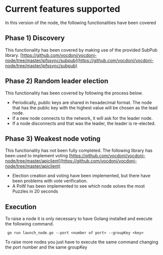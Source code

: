# Current features supported
In this version of the node, the following functionalities have been covered

## Phase 1) Discovery
This functionality has been covered by making use of the provided SubPub library.
[https://github.com/vocdoni/vocdoni-node/tree/master/ipfssync/subpub](https://github.com/vocdoni/vocdoni-node/tree/master/ipfssync/subpub)

## Phase 2) Random leader election
This functionality has been covered by following the process below.

- Periodically, public keys are shared in hexadecimal format. The node that has the public key with the highest value will be chosen as the lead node.
- If a new node connects to the network, it will ask for the leader node.
- If a node disconnects and that was the leader, the leader is re-elected.

## Phase 3) Weakest node voting
This functionality has not been fully completed. The following library has been used to implement voting
[https://github.com/vocdoni/vocdoni-node/tree/master/apiclient](https://github.com/vocdoni/vocdoni-node/tree/master/apiclient)

- Election creation and voting have been implemented, but there have been problems with vote verification.
- A PoW has been implemented to see which node solves the most Puzzles in 20 seconds

## Execution

To raise a node it is only necessary to have Golang installed and execute the following command.
```
 go run launch_node.go --port <number of port> --groupKey <key>
```
To raise more nodes you just have to execute the same command changing the port number and the same groupKey

